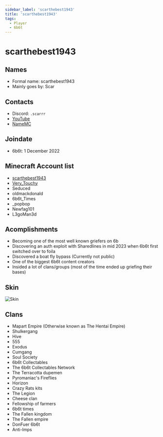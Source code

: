```yaml
---
sidebar_label: 'scarthebest1943'
title: 'scarthebest1943'
tags:
  - Player
  - 6b6t
---
```


# scarthebest1943

## Names
* Formal name: scarthebest1943
* Mainly goes by: Scar

## Contacts
* Discord: `.scarrr`
* [YouTube]( https://youtube.com/@verification-failed)
* [NameMC](https://namemc.com/profile/scarthebest1943.1)

## Joindate
* 6b6t: 1 December 2022

## Minecraft Account list
* [scarthebest1943](https://namemc.com/profile/scarthebest1943.1)
* [Very_Touchy](https://namemc.com/profile/Very_Touchy.1)
* Seduced
* oldmackdonald
* 6b6t_Times
* _popbop
* Newfag101
* L3goMan3d

## Acomplishments
* Becoming one of the most well known griefers on 6b
* Discovering an auth exploit with Sharedlines in mid 2023 when 6b6t first switched over to foila
* Discovered a boat fly bypass (Currently not public)
* One of the biggest 6b6t content creators
* Insided a lot of clans/groups (most of the time ended up griefing their bases)

## Skin
![Skin](https://s.namemc.com/3d/skin/body.png?id=dd1b53c1fb347121&model=classic&theta=30&phi=21&time=90&width=100&height=200)

## Clans
* Mapart Empire (Otherwise known as The Hentai Empire)
* Shulkergang
* Hive
* 555
* Exodus
* Cumgang
* Soul Society
* 6b6t Collectables
* The 6b6t Collectables Network
* The Terracotta dupemen
* Pyromaniac's Fireflies
* Horizon
* Crazy Rats kits
* The Legion
* Cheese clan
* Fellowship of farmers
* 6b6t times
* The Fallen kingdom
* The Fallen empire
* DonFuer 6b6t
* Anti-Imps
